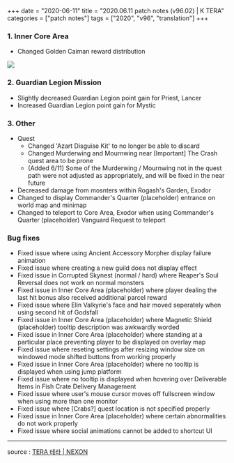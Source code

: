 +++
date = "2020-06-11"
title = "2020.06.11 patch notes (v96.02) | K TERA"
categories = ["patch notes"]
tags = ["2020", "v96", "translation"]
+++

### 1. Inner Core Area
- Changed Golden Caiman reward distribution

![](https://seraphinush-gaming.github.io/mysterium/images/patch-notes/v96-02_1.en.png)

### 2. Guardian Legion Mission
- Slightly decreased Guardian Legion point gain for Priest, Lancer
- Increased Guardian Legion point gain for Mystic

### 3. Other
- Quest
  - Changed 'Azart Disguise Kit' to no longer be able to discard
  - Changed Murderwing and Mournwing near [Important] The Crash quest area to be prone
  - (Added 6/11) Some of the Murderwing / Mournwing not in the quest path were not adjusted as appropriately, and will be fixed in the near future
- Decreased damage from mosnters within Rogash's Garden, Exodor
- Changed to display Commander's Quarter (placeholder) entrance on world map and minimap
- Changed to teleport to Core Area, Exodor when using Commander's Quarter (placeholder) Vanguard Request to teleport

### Bug fixes
- Fixed issue where using Ancient Accessory Morpher display failure animation
- Fixed issue where creating a new guild does not display effect
- Fixed issue in Corrupted Skynest (normal / hard) where Reaper's Soul Reversal does not work on normal monsters
- Fixed issue in Inner Core Area (placeholder) where player dealing the last hit bonus also received additional parcel reward
- Fixed issue where Elin Valkyrie's face and hair moved seperately when using second hit of Godsfall
- Fixed issue in Inner Core Area (placeholder) where Magnetic Shield (placeholder) tooltip description was awkwardly worded
- Fixed issue in Inner Core Area (placeholder) where standing at a particular place preventing player to be displayed on overlay map
- Fixed issue where reseting settings after resizing window size on windowed mode shifted buttons from working properly
- Fixed issue in Inner Core Area (placeholder) where no tooltip is displayed when using jump platform
- Fixed issue where no tooltip is displayed when hovering over Deliverable Items in Fish Crate Delivery Management
- Fixed issue where user's mouse cursor moves off fullscreen window when using more than one monitor
- Fixed issue where [Crabs?] quest location is not specified properly
- Fixed issue in Inner Core Area (placeholder) where certain abnormalities do not work properly
- Fixed issue where social animations cannot be added to shortcut UI

----

source : [TERA 테라 | NEXON](http://tera.nexon.com/news/update/view.aspx?n4articlesn=441)
